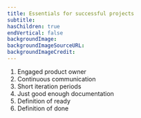```yaml
---
title: Essentials for successful projects
subtitle:
hasChildren: true
endVertical: false
backgroundImage: 
backgroundImageSourceURL:
backgroundImageCredit:
---
```

1. Engaged product owner
2. Continuous communication
3. Short iteration periods
4. Just good enough documentation
5. Definition of ready
6. Definition of done